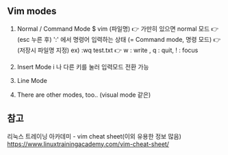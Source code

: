 ﻿## Vim modes 
1. Normal / Command Mode 
   $ vim (파일명)
   👉 가만히 있으면 normal 모드
   👉 (esc 누른 후) ':' 에서 명령어 입력하는 상태 (= Command mode, 명령 모드)
   👉 (저장시 파일명 지정) ex) :wq test.txt
   👉 w : write , q : quit, ! : focus
2. Insert Mode 
   i 나 다른 키를 눌러 입력모드 전환 가능

3. Line Mode 

4. There are other modes, too.. (visual mode 같은)

## 참고 
리눅스 트레이닝 아카데미 - vim cheat sheet(이외 유용한 정보 많음)
https://www.linuxtrainingacademy.com/vim-cheat-sheet/